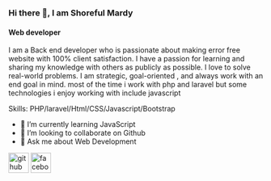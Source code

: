 ### Hi there 👋, I am Shoreful Mardy
#### Web developer
 I am a Back end developer who is  passionate about making error free website with 100% client satisfaction. I have a passion for learning and sharing my knowledge with others as publicly as possible. I love to solve real-world problems. I am strategic, goal-oriented , and always work with an end goal in mind. most of the time i work with php and laravel but some technologies i enjoy working with include javascript 

Skills: PHP/laravel/Html/CSS/Javascript/Bootstrap

- 🌱 I’m currently learning JavaScript  
- 👯 I’m looking to collaborate on Github 
- 💬 Ask me about Web Development  


[<img src='https://cdn.jsdelivr.net/npm/simple-icons@3.0.1/icons/github.svg' alt='github' height='40'>](https://github.com/https://github.com/Shoreful-mardy)  [<img src='https://cdn.jsdelivr.net/npm/simple-icons@3.0.1/icons/facebook.svg' alt='facebook' height='40'>](https://www.facebook.com/https://web.facebook.com/smbisal.mardy)  

